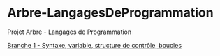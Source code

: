 # Arbre-LangagesDeProgrammation

Projet Arbre - Langages de Programmation

[Branche 1 - Syntaxe, variable, structure de contrôle, boucles](./branche-syntaxe-variable-structureDeContrôle-boucles/branche1.md)
